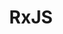 ---
cloudinary_convert: false
published: published
slug: rxjs
title: RxJS
start: January 01, 2000
---
